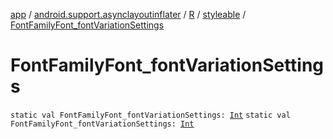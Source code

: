 [app](../../../index.md) / [android.support.asynclayoutinflater](../../index.md) / [R](../index.md) / [styleable](index.md) / [FontFamilyFont_fontVariationSettings](./-font-family-font_font-variation-settings.md)

# FontFamilyFont_fontVariationSettings

`static val FontFamilyFont_fontVariationSettings: `[`Int`](https://kotlinlang.org/api/latest/jvm/stdlib/kotlin/-int/index.html)
`static val FontFamilyFont_fontVariationSettings: `[`Int`](https://kotlinlang.org/api/latest/jvm/stdlib/kotlin/-int/index.html)